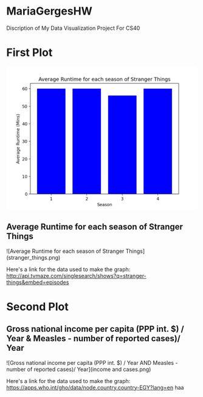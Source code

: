 # MariaGergesHW
Discription of My Data Visualization Project For CS40
# First Plot 

![Egyptian Pyramids](stranger_things.png)

## Average Runtime for each season of Stranger Things
![Average Runtime for each season of Stranger Things] (stranger_things.png)

Here's a link for the data used to make the graph: http://api.tvmaze.com/singlesearch/shows?q=stranger-things&embed=episodes

# Second Plot 
## Gross national income per capita (PPP int. $) / Year & Measles - number of reported cases)/ Year
![Gross national income per capita (PPP int. $) / Year AND Measles - number of reported cases)/ Year](income and cases.png)

Here's a link for the data used to make the graph: https://apps.who.int/gho/data/node.country.country-EGY?lang=en
haa
